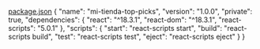 [package.json](https://github.com/user-attachments/files/22658950/package.json)
{
  "name": "mi-tienda-top-picks",
  "version": "1.0.0",
  "private": true,
  "dependencies": {
    "react": "^18.3.1",
    "react-dom": "^18.3.1",
    "react-scripts": "5.0.1"
  },
  "scripts": {
    "start": "react-scripts start",
    "build": "react-scripts build",
    "test": "react-scripts test",
    "eject": "react-scripts eject"
  }
}
